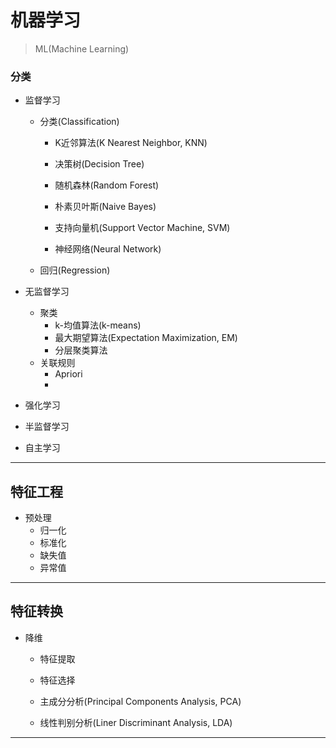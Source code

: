 
# 机器学习
> ML(Machine Learning)

### 分类
- 监督学习
    - 分类(Classification)
        - K近邻算法(K Nearest Neighbor, KNN)
        - 决策树(Decision Tree)
        - 随机森林(Random Forest)

        - 朴素贝叶斯(Naive Bayes)
        - 支持向量机(Support Vector Machine, SVM)
        - 神经网络(Neural Network)
    - 回归(Regression)


- 无监督学习
    - 聚类
        - k-均值算法(k-means)
        - 最大期望算法(Expectation Maximization, EM)
        - 分层聚类算法
    - 关联规则
        - Apriori
        -
- 强化学习
- 半监督学习
- 自主学习






---
## 特征工程

- 预处理
    - 归一化
    - 标准化
    - 缺失值
    - 异常值


---
## 特征转换
- 降维
    - 特征提取
    - 特征选择

    - 主成分分析(Principal Components Analysis, PCA)
    - 线性判别分析(Liner Discriminant Analysis, LDA)







---


